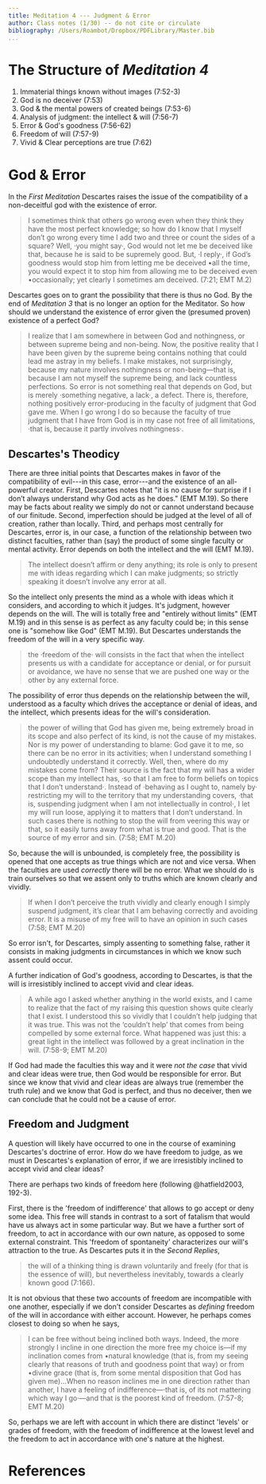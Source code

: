 ```yaml
---
title: Meditation 4 --- Judgment & Error
author: Class notes (1/30) -- do not cite or circulate
bibliography: /Users/Roambot/Dropbox/PDFLibrary/Master.bib
...
```


# The Structure of *Meditation 4* 

1. Immaterial things known without images (7:52-3)
2. God is no deceiver (7:53)
3. God & the mental powers of created beings (7:53-6)
4. Analysis of judgment: the intellect & will (7:56-7)
5. Error & God's goodness (7:56-62)
6. Freedom of will (7:57-9)
7. Vivid & Clear perceptions are true (7:62)

# God & Error

In the *First Meditation* Descartes raises the issue of the compatibility of a non-deceitful god with the existence of error.

>I sometimes think that others go wrong even when they think they have the most perfect knowledge; so how do I know that I myself don’t go wrong every time I add two and three or count the sides of a square? Well, ·you might say·, God would not let me be deceived like that, because he is said to be supremely good. But, ·I reply·, if God’s goodness would stop him from letting me be deceived •all the time, you would expect it to stop him from allowing me to be deceived even •occasionally; yet clearly I sometimes am deceived. (7:21; EMT M.2)

Descartes goes on to grant the possibility that there is thus no God. By the end of *Meditation 3* that is no longer an option for the Meditator. So how should we understand the existence of error given the (presumed proven) existence of a perfect God? 

>I realize that I am somewhere in between God and nothingness, or between supreme being and non-being. Now, the positive reality that I have been given by the supreme being contains nothing that could lead me astray in my beliefs. I make mistakes, not surprisingly, because my nature involves nothingness or non-being—that is, because I am not myself the supreme being, and lack countless perfections. So error is not something real that depends on God, but is merely ·something negative, a lack·, a defect. There is, therefore, nothing positively error-producing in the faculty of judgment that God gave me. When I go wrong I do so because the faculty of true judgment that I have from God is in my case not free of all limitations, ·that is, because it partly involves nothingness·.

## Descartes's Theodicy

There are three initial points that Descartes makes in favor of the compatibility of evil---in this case, error---and the existence of an all-powerful creator. First, Descartes notes that "it is no cause for surprise if I don’t always understand why God acts as he does." (EMT M.19). So there may be facts about reality we simply do not or cannot understand because of our finitude. Second, imperfection should be judged at the level of all of creation, rather than locally. Third, and perhaps most centrally for Descartes, error is, in our case, a function of the relationship between two distinct faculties, rather than (say) the product of some single faculty or mental activity. Error depends on both the intellect and the will (EMT M.19). 

>The intellect doesn’t affirm or deny anything; its role is only to present me with ideas regarding which I can make judgments; so strictly speaking it doesn’t involve any error at all.

So the intellect only presents the mind as a whole with ideas which it considers, and according to which it judges. It's judgment, however depends on the will. The will is totally free and "entirely without limits" (EMT M.19) and in this sense is as perfect as any faculty could be; in this sense one is "somehow like God" (EMT M.19). But Descartes understands the freedom of the will in a very specific way.

>the ·freedom of the· will consists in the fact that when the intellect presents us with a candidate for acceptance or denial, or for pursuit or avoidance, we have no sense that we are pushed one way or the other by any external force.

The possibility of error thus depends on the relationship between the will, understood as a faculty which drives the acceptance or denial of ideas, and the intellect, which presents ideas for the will's consideration.

>the power of willing that God has given me, being extremely broad in its scope and also perfect of its kind, is not the cause of my mistakes. Nor is my power of understanding to blame: God gave it to me, so there can be no error in its activities; when I understand something I undoubtedly understand it correctly. Well, then, where do my mistakes come from? Their source is the fact that my will has a wider scope than my intellect has, ·so that I am free to form beliefs on topics that I don’t understand·. Instead of ·behaving as I ought to, namely by· restricting my will to the territory that my understanding covers, ·that is, suspending judgment when I am not intellectually in control·, I let my will run loose, applying it to matters that I don’t understand. In such cases there is nothing to stop the will from veering this way or that, so it easily turns away from what is true and good. That is the source of my error and sin. (7:58; EMT M.20)

So, because the will is unbounded, is completely free, the possibility is opened that one accepts as true things which are not and vice versa. When the faculties are used *correctly* there will be no error. What we should do is train ourselves so that we assent only to truths which are known clearly and vividly.

>If when I don’t perceive the truth vividly and clearly enough I simply suspend judgment, it’s clear that I am behaving correctly and avoiding error. It is a misuse of my free will to have an opinion in such cases (7:58; EMT M.20)

So error isn't, for Descartes, simply assenting to something false, rather it consists in making judgments in circumstances in which we know such assent could occur. 

A further indication of God's goodness, according to Descartes, is that the will is irresistibly inclined to accept vivid and clear ideas. 

>A while ago I asked whether anything in the world exists, and I came to realize that the fact of my raising this question shows quite clearly that I exist. I understood this so vividly that I couldn’t help judging that it was true. This was not the ‘couldn’t help’ that comes from being compelled by some external force. What happened was just this: a great light in the intellect was followed by a great inclination in the will. (7:58-9; EMT M.20)

If God had made the faculties this way and it were *not the case* that vivid and clear ideas were true, then God would be responsible for error. But since we know that vivid and clear ideas are always true (remember the truth rule) and we know that God is perfect, and thus no deceiver, then we can conclude that he could not be a cause of error. 

## Freedom and Judgment

A question will likely have occurred to one in the course of examining Descartes's doctrine of error. How do we have freedom to judge, as we must in Descartes's explanation of error, if we are irresistibly inclined to accept vivid and clear ideas?

There are perhaps two kinds of freedom here (following @hatfield2003, 192-3).

First, there is the 'freedom of indifference' that allows to go accept or deny some idea. This free will stands in contrast to a sort of fatalism that would have us always act in some particular way. But we have a further sort of freedom, to act in accordance with our own nature, as opposed to some external constraint. This 'freedom of spontaneity' characterizes our will's attraction to the true. As Descartes puts it in the *Second Replies*, 

>the will of a thinking thing is drawn voluntarily and freely (for that is the essence of will), but nevertheless inevitably, towards a clearly known good (7:166).

It is not obvious that these two accounts of freedom are incompatible with one another, especially if we don't consider Descartes as *defining* freedom of the will in accordance with either account. However, he perhaps comes closest to doing so when he says,

>I can be free without being inclined both ways. Indeed, the more strongly I incline in one direction the more free my choice is—if my inclination comes from •natural knowledge (that is, from my seeing clearly that reasons of truth and goodness point that way) or from •divine grace (that is, from some mental disposition that God has given me)...When no reason inclines me in one direction rather than another, I have a feeling of indifference—·that is, of its not mattering which way I go·—and that is the poorest kind of freedom.  (7:57-8; EMT M.20)

So, perhaps we are left with account in which there are distinct 'levels' or grades of freedom, with the freedom of indifference at the lowest level and the freedom to act in accordance with one's nature at the highest. 

# References

    
